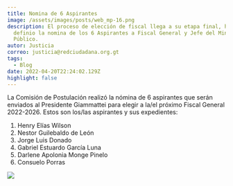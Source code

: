 ```yaml
---
title: Nomina de 6 Aspirantes
image: /assets/images/posts/web_mp-16.png
description: El proceso de elección de fiscal llega a su etapa final, hoy se
  definio la nomina de los 6 Aspirantes a Fiscal General y Jefe del Ministerio
  Público.
autor: Justicia
correo: justicia@redciudadana.org.gt
tags:
  - Blog
date: 2022-04-20T22:24:02.129Z
highlight: false
---
```

La Comisión de Postulación realizó la nómina de 6 aspirantes que serán enviados al Presidente Giammattei para elegir a la/el próximo Fiscal General 2022-2026. Estos son los/las aspirantes y sus expedientes:

1. Henry Elías Wilson
2. Nestor Guilebaldo de León
3. Jorge Luis Donado
4. Gabriel Estuardo García Luna
5. Darlene Apolonia Monge Pinelo
6. Consuelo Porras

![](/assets/images/posts/nomina-de-6-04-1-.png)